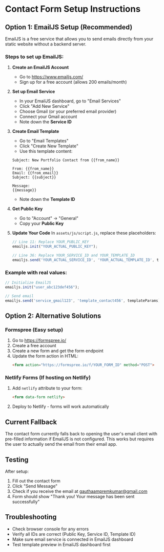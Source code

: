 # Contact Form Setup Instructions

## Option 1: EmailJS Setup (Recommended)

EmailJS is a free service that allows you to send emails directly from your static website without a backend server.

### Steps to set up EmailJS:

1. **Create an EmailJS Account**
   - Go to https://www.emailjs.com/
   - Sign up for a free account (allows 200 emails/month)

2. **Set up Email Service**
   - In your EmailJS dashboard, go to "Email Services"
   - Click "Add New Service"
   - Choose Gmail (or your preferred email provider)
   - Connect your Gmail account
   - Note down the **Service ID**

3. **Create Email Template**
   - Go to "Email Templates"
   - Click "Create New Template"
   - Use this template content:
   ```
   Subject: New Portfolio Contact from {{from_name}}
   
   From: {{from_name}}
   Email: {{from_email}}
   Subject: {{subject}}
   
   Message:
   {{message}}
   ```
   - Note down the **Template ID**

4. **Get Public Key**
   - Go to "Account" → "General"
   - Copy your **Public Key**

5. **Update Your Code**
   In `assets/js/script.js`, replace these placeholders:
   ```javascript
   // Line 11: Replace YOUR_PUBLIC_KEY
   emailjs.init("YOUR_ACTUAL_PUBLIC_KEY");
   
   // Line 36: Replace YOUR_SERVICE_ID and YOUR_TEMPLATE_ID
   emailjs.send('YOUR_ACTUAL_SERVICE_ID', 'YOUR_ACTUAL_TEMPLATE_ID', templateParams)
   ```

### Example with real values:
```javascript
// Initialize EmailJS
emailjs.init("user_abc123def456");

// Send email
emailjs.send('service_gmail123', 'template_contact456', templateParams)
```

## Option 2: Alternative Solutions

### Formspree (Easy setup)
1. Go to https://formspree.io/
2. Create a free account
3. Create a new form and get the form endpoint
4. Update the form action in HTML:
   ```html
   <form action="https://formspree.io/f/YOUR_FORM_ID" method="POST">
   ```

### Netlify Forms (If hosting on Netlify)
1. Add `netlify` attribute to your form:
   ```html
   <form data-form netlify>
   ```
2. Deploy to Netlify - forms will work automatically

## Current Fallback

The contact form currently falls back to opening the user's email client with pre-filled information if EmailJS is not configured. This works but requires the user to actually send the email from their email app.

## Testing

After setup:
1. Fill out the contact form
2. Click "Send Message"
3. Check if you receive the email at gauthaampremkumar@gmail.com
4. Form should show "Thank you! Your message has been sent successfully"

## Troubleshooting

- Check browser console for any errors
- Verify all IDs are correct (Public Key, Service ID, Template ID)
- Make sure email service is connected in EmailJS dashboard
- Test template preview in EmailJS dashboard first
